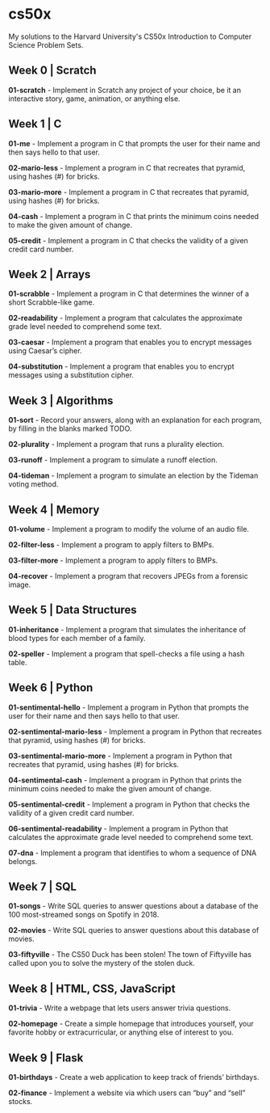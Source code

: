 # cs50x
My solutions to the Harvard University's CS50x Introduction to Computer Science Problem Sets.

## Week 0 | **Scratch**
**01-scratch** - Implement in Scratch any project of your choice, be it an interactive story, game, animation, or anything else.

## Week 1 | **C**
**01-me** - Implement a program in C that prompts the user for their name and then says hello to that user.

**02-mario-less** - Implement a program in C that recreates that pyramid, using hashes (#) for bricks.

**03-mario-more** - Implement a program in C that recreates that pyramid, using hashes (#) for bricks.

**04-cash** - Implement a program in C that prints the minimum coins needed to make the given amount of change.

**05-credit** - Implement a program in C that checks the validity of a given credit card number.

## Week 2 | **Arrays**
**01-scrabble** - Implement a program in C that determines the winner of a short Scrabble-like game.

**02-readability** - Implement a program that calculates the approximate grade level needed to comprehend some text.

**03-caesar** - Implement a program that enables you to encrypt messages using Caesar’s cipher.

**04-substitution** - Implement a program that enables you to encrypt messages using a substitution cipher.

## Week 3 | **Algorithms**
**01-sort** - Record your answers, along with an explanation for each program, by filling in the blanks marked TODO.

**02-plurality** - Implement a program that runs a plurality election.

**03-runoff** - Implement a program to simulate a runoff election.

**04-tideman** - Implement a program to simulate an election by the Tideman voting method.

## Week 4 | **Memory**
**01-volume** - Implement a program to modify the volume of an audio file.

**02-filter-less** - Implement a program to apply filters to BMPs.

**03-filter-more** - Implement a program to apply filters to BMPs.

**04-recover** - Implement a program that recovers JPEGs from a forensic image.

## Week 5 | **Data Structures**
**01-inheritance** - Implement a program that simulates the inheritance of blood types for each member of a family.

**02-speller** - Implement a program that spell-checks a file using a hash table.

## Week 6 | **Python**
**01-sentimental-hello** - Implement a program in Python that prompts the user for their name and then says hello to that user.

**02-sentimental-mario-less** - Implement a program in Python that recreates that pyramid, using hashes (#) for bricks.

**03-sentimental-mario-more** - Implement a program in Python that recreates that pyramid, using hashes (#) for bricks.

**04-sentimental-cash** - Implement a program in Python that prints the minimum coins needed to make the given amount of change.

**05-sentimental-credit** - Implement a program in Python that checks the validity of a given credit card number.

**06-sentimental-readability** -  Implement a program in Python that calculates the approximate grade level needed to comprehend some text.

**07-dna** - Implement a program that identifies to whom a sequence of DNA belongs.

## Week 7 | **SQL**
**01-songs** - Write SQL queries to answer questions about a database of the 100 most-streamed songs on Spotify in 2018.

**02-movies** - Write SQL queries to answer questions about this database of movies.

**03-fiftyville** - The CS50 Duck has been stolen! The town of Fiftyville has called upon you to solve the mystery of the stolen duck. 

## Week 8 | **HTML, CSS, JavaScript**
**01-trivia** - Write a webpage that lets users answer trivia questions.

**02-homepage** - Create a simple homepage that introduces yourself, your favorite hobby or extracurricular, or anything else of interest to you.


## Week 9 | **Flask**
**01-birthdays** - Create a web application to keep track of friends’ birthdays.

**02-finance** - Implement a website via which users can “buy” and “sell” stocks.
